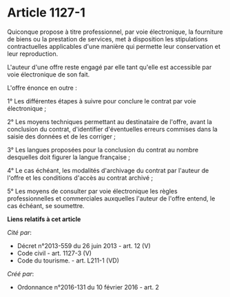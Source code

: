 # Article 1127-1

Quiconque propose à titre professionnel, par voie électronique, la fourniture de biens ou la prestation de services, met à
disposition les stipulations contractuelles applicables d'une manière qui permette leur conservation et leur reproduction.

L'auteur d'une offre reste engagé par elle tant qu'elle est accessible par voie électronique de son fait.

L'offre énonce en outre :

1° Les différentes étapes à suivre pour conclure le contrat par voie électronique ;

2° Les moyens techniques permettant au destinataire de l'offre, avant la conclusion du contrat, d'identifier d'éventuelles
erreurs commises dans la saisie des données et de les corriger ;

3° Les langues proposées pour la conclusion du contrat au nombre desquelles doit figurer la langue française ;

4° Le cas échéant, les modalités d'archivage du contrat par l'auteur de l'offre et les conditions d'accès au contrat
archivé ;

5° Les moyens de consulter par voie électronique les règles professionnelles et commerciales auxquelles l'auteur de l'offre
entend, le cas échéant, se soumettre.

**Liens relatifs à cet article**

_Cité par_:

  - Décret n°2013-559 du 26 juin 2013 - art. 12 (V)
  - Code civil - art. 1127-3 (V)
  - Code du tourisme. - art. L211-1 (VD)

_Créé par_:

  - Ordonnance n°2016-131 du 10 février 2016 - art. 2
